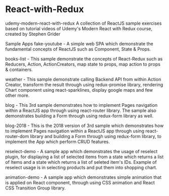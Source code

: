 # React-with-Redux

udemy-modern-react-with-redux
A collection of ReactJS sample exercises based on tutorial videos of Udemy's Modern React with Redux course, created by Stephen Grider

Sample Apps
fake-youtube - A simple web SPA which demonstrate the fundamental concepts of ReactJS such as Component, State & Props.

books-list - This sample demonstrate the concepts of React-Redux such as Reducers, Action, ActionCreators, map state to props, map action to props & containers.

weather - This sample demonstrate calling Backend API from within Action Creator, transform the result through using redux-promise library, rendering Chart component using react-sparklines, display google maps and few other more.

blog - This 3rd sample demonstrates how to implement Pages navigation within a ReactJS app through using react-router library. The sample also demonstrates building a Form through using redux-form library as well.

blog-2018 - This is the 2018 version of 3rd sample which demonstrates how to implement Pages navigation within a ReactJS app through using react-router-dom library and building a Form through using redux-form library, to implement the App which perform CRUD features.

reselect-demo - A sample app which demonstrates the usage of reselect plugin, for displaying a list of selected items from a state which returns a list of Items and a state which returns a list of seleted item's IDs. Example of reselect usage is in selecting products and put them into shopping chart.

animation-demo - A sample app which demonstrates simple animation that is applied on React component, through using CSS animation and React CSS Transition Group library.
